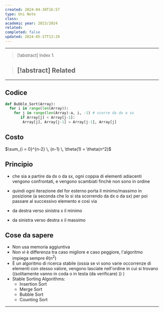 ```yaml
---
created: 2024-04-30T16:57
type: Uni Note
class: 
academic year: 2023/2024
related: 
completed: false
updated: 2024-05-27T13:29
---
```

---

>[!abstract] Index
>1. 

>[!abstract] Related
>- 

---
## Codice  

```python
def Bubble_Sort(Array):
  for i in range(len(Array)):
    for j in range(len(Array)-a, i, -1) # scorre da dx a sx
       if Array[j] < Array[j-1]:
        Array[j], Array[j-1] = Array[j-1], Array[j]
```

## Costo
$\sum_{i = 0}^{n-2} \, (n-1) \, \theta(1) = \theta(n^2)$

## Principio  
- che sia a partire da dx o da sx, ogni coppia di elementi adiacenti vengono confrontati, e vengono scambiati finchè non sono in ordine  
- quindi ogni iterazione del for esterno porta il minimo/massimo in posizione (a seconda che lo si sta scorrendo da dx o da sx) per poi passare al successivo elemento e così via  

- da destra verso sinistra x il minimo
- da sinistra verso  destra x il massimo
  
## Cose da sapere  
- Non usa memoria aggiuntiva  
- Non vi è differenza tra caso migliore e caso peggiore, l'algoritmo impiega sempre $\theta(n^2)$  
- È un algoritmo di ricerca stabile (ossia se vi sono varie occorrenze di elementi con stesso valore, vengono lasciate nell'ordine in cui si trovano ((solitamente vanno in coda o in testa (da verificare) )) )  
- Stable Sorting Algorithms:  
	- Insertion Sort  
	- Merge Sort  
	- Bubble Sort  
	- Counting Sort  

---